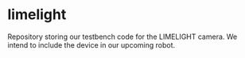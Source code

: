 <h1>limelight</h1>
Repository storing our testbench code for the LIMELIGHT camera. We intend to include the device in our upcoming robot.

